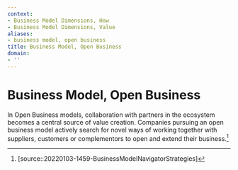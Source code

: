 ```yaml
---
context:
- Business Model Dimensions, How
- Business Model Dimensions, Value
aliases:
- business model, open business
title: Business Model, Open Business
domain:
- ''
---
```


# Business Model, Open Business

In Open Business models, collaboration with partners in the ecosystem becomes a central source of value creation. Companies pursuing an open business model actively search for novel ways of working together with suppliers, customers or complementors to open and extend their business.[^1]

[^1]: [source::20220103-1459-BusinessModelNavigatorStrategies]
